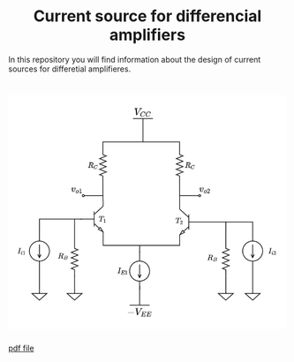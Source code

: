 <h1 align="center">Current source for differencial amplifiers</h1>

In this repository you will find information about the design of current sources for differetial amplifieres. 
<h1 align="center">
	<img src="IMAGENES/differential_amplifier.png" alt="general_image_for_this_repository">
</h1>
<a href="[https://www.google.com/](https://www.overleaf.com/download/project/62c6e744296e0d39db8af34f/build/181db104abb-7a1406581c71c948/output/output.pdf?compileGroup=standard&clsiserverid=clsi-pre-emp-e2-f-lz1j&popupDownload=true)" target="_blank">pdf file</a>
